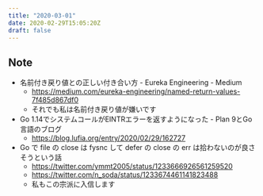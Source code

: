 ```yaml
---
title: "2020-03-01"
date: 2020-02-29T15:05:20Z
draft: false
---
```


## Note

* 名前付き戻り値との正しい付き合い方 - Eureka Engineering - Medium
  * https://medium.com/eureka-engineering/named-return-values-7f485d867df0
  * それでも私は名前付き戻り値が嫌いです
* Go 1.14でシステムコールがEINTRエラーを返すようになった - Plan 9とGo言語のブログ
  * https://blog.lufia.org/entry/2020/02/29/162727
* Go で file の close は fysnc して defer の close の err は拾わないのが良さそうという話
  * https://twitter.com/ymmt2005/status/1233666926561259520
  * https://twitter.com/n_soda/status/1233674461141823488
  * 私もこの宗派に入信します
